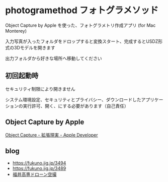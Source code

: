 # photogramethod フォトグラメソッド

Object Capture by Apple を使った、フォトグラメトリ作成アプリ (for Mac Monterey)

入力写真が入ったフォルダをドロップすると変換スタート、完成するとUSDZ形式の3Dモデルを開きます

出力フォルダから好きな場所へ移動してください

## 初回起動時

セキュリティ制限により開きません

システム環境設定、セキュリティとプライバシー、ダウンロードしたアプリケーションの実行許可、開く、にする必要があります（自己責任）

## Object Capture by Apple

[Object Capture - 拡張現実 - Apple Developer](https://developer.apple.com/jp/augmented-reality/object-capture/)

## blog

- https://fukuno.jig.jp/3494
- https://fukuno.jig.jp/3489
- [福井高専ドローン空撮](https://fukuno.jig.jp/3522)
